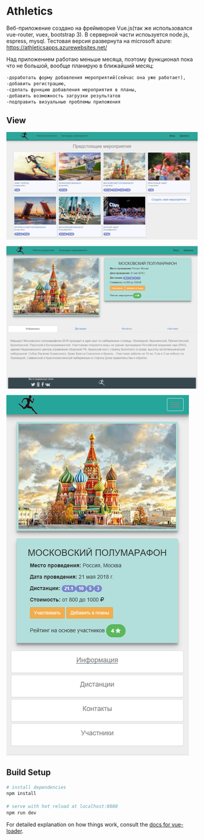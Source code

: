 # Athletics

Веб-приложение создано на фреймворке Vue.js(так же использовался vue-router, vuex, bootstrap 3). В серверной части испоьзуется node.js, espress, mysql. 
Тестовая версия развернута на microsoft azure: https://athleticsapps.azurewebsites.net/

Над приложением работаю меньше месяца, поэтому функционал пока что не большой, вообще планирую в ближайший месяц:
```
-доработать форму добавления мероприятий(сейчас она уже работает),
-добавить регистрацию,
-сделать функцию добавления мероприятия в планы,
-добавить возможность загрузки результатов
-подправить визуальные проблемы приложения
```
## View
![Screenshot](upcomingEvent.png)

![Screenshot](athleticsEvent.png)

![Screenshot](mobEvent.PNG)

## Build Setup

``` bash
# install dependencies
npm install

# serve with hot reload at localhost:8080
npm run dev

```

For detailed explanation on how things work, consult the [docs for vue-loader](http://vuejs.github.io/vue-loader).
